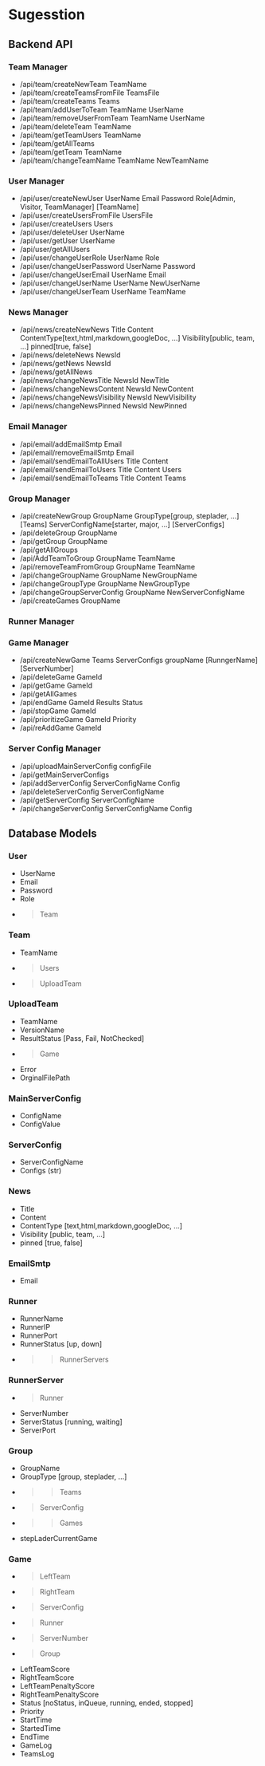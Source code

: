 # Sugesstion

## Backend API

### Team Manager

- /api/team/createNewTeam TeamName
- /api/team/createTeamsFromFile TeamsFile
- /api/team/createTeams Teams
- /api/team/addUserToTeam TeamName UserName
- /api/team/removeUserFromTeam TeamName UserName
- /api/team/deleteTeam TeamName
- /api/team/getTeamUsers TeamName
- /api/team/getAllTeams
- /api/team/getTeam TeamName
- /api/team/changeTeamName TeamName NewTeamName

### User Manager

- /api/user/createNewUser UserName Email Password Role[Admin, Visitor, TeamManager] [TeamName]
- /api/user/createUsersFromFile UsersFile
- /api/user/createUsers Users
- /api/user/deleteUser UserName
- /api/user/getUser UserName
- /api/user/getAllUsers
- /api/user/changeUserRole UserName Role
- /api/user/changeUserPassword UserName Password
- /api/user/changeUserEmail UserName Email
- /api/user/changeUserName UserName NewUserName
- /api/user/changeUserTeam UserName TeamName

### News Manager

- /api/news/createNewNews Title Content ContentType[text,html,markdown,googleDoc, ...] Visibility[public, team, ...] pinned[true, false]
- /api/news/deleteNews NewsId
- /api/news/getNews NewsId
- /api/news/getAllNews
- /api/news/changeNewsTitle NewsId NewTitle
- /api/news/changeNewsContent NewsId NewContent
- /api/news/changeNewsVisibility NewsId NewVisibility
- /api/news/changeNewsPinned NewsId NewPinned

### Email Manager

- /api/email/addEmailSmtp Email
- /api/email/removeEmailSmtp Email
- /api/email/sendEmailToAllUsers Title Content
- /api/email/sendEmailToUsers Title Content Users
- /api/email/sendEmailToTeams Title Content Teams

### Group Manager

- /api/createNewGroup GroupName GroupType[group, steplader, ...] [Teams] ServerConfigName[starter, major, ...] [ServerConfigs]
- /api/deleteGroup GroupName
- /api/getGroup GroupName
- /api/getAllGroups
- /api/AddTeamToGroup GroupName TeamName
- /api/removeTeamFromGroup GroupName TeamName
- /api/changeGroupName GroupName NewGroupName
- /api/changeGroupType GroupName NewGroupType
- /api/changeGroupServerConfig GroupName NewServerConfigName
- /api/createGames GroupName

### Runner Manager

### Game Manager

- /api/createNewGame Teams ServerConfigs groupName [RunngerName] [ServerNumber]
- /api/deleteGame GameId
- /api/getGame GameId
- /api/getAllGames
- /api/endGame GameId Results Status
- /api/stopGame GameId
- /api/prioritizeGame GameId Priority
- /api/reAddGame GameId

### Server Config Manager

- /api/uploadMainServerConfig configFile
- /api/getMainServerConfigs
- /api/addServerConfig ServerConfigName Config
- /api/deleteServerConfig ServerConfigName
- /api/getServerConfig ServerConfigName
- /api/changeServerConfig ServerConfigName Config

## Database Models

### User

- UserName
- Email
- Password
- Role
- > Team

### Team

- TeamName
- > Users
- > UploadTeam

### UploadTeam

- TeamName
- VersionName
- ResultStatus [Pass, Fail, NotChecked]
- > Game
- Error
- OrginalFilePath

### MainServerConfig

- ConfigName
- ConfigValue

### ServerConfig

- ServerConfigName
- Configs (str)

### News

- Title
- Content
- ContentType [text,html,markdown,googleDoc, ...]
- Visibility [public, team, ...]
- pinned [true, false]

### EmailSmtp

- Email

### Runner

- RunnerName
- RunnerIP
- RunnerPort
- RunnerStatus [up, down]
- >> RunnerServers

### RunnerServer

- > Runner
- ServerNumber
- ServerStatus [running, waiting]
- ServerPort

### Group

- GroupName
- GroupType [group, steplader, ...]
- >> Teams
- > ServerConfig
- >> Games
- stepLaderCurrentGame

### Game

- > LeftTeam
- > RightTeam
- > ServerConfig
- > Runner
- > ServerNumber
- > Group
- LeftTeamScore
- RightTeamScore
- LeftTeamPenaltyScore
- RightTeamPenaltyScore
- Status [noStatus, inQueue, running, ended, stopped]
- Priority
- StartTime
- StartedTime
- EndTime
- GameLog
- TeamsLog
